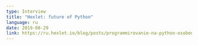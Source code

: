 ```yaml
---
type: Interview
title: "Hexlet: future of Python"
language: ru
date: 2019-08-29
link: https://ru.hexlet.io/blog/posts/programmirovanie-na-python-osobennosti-obucheniya-perspektivy-situatsiya-na-rynke-truda
---
```

